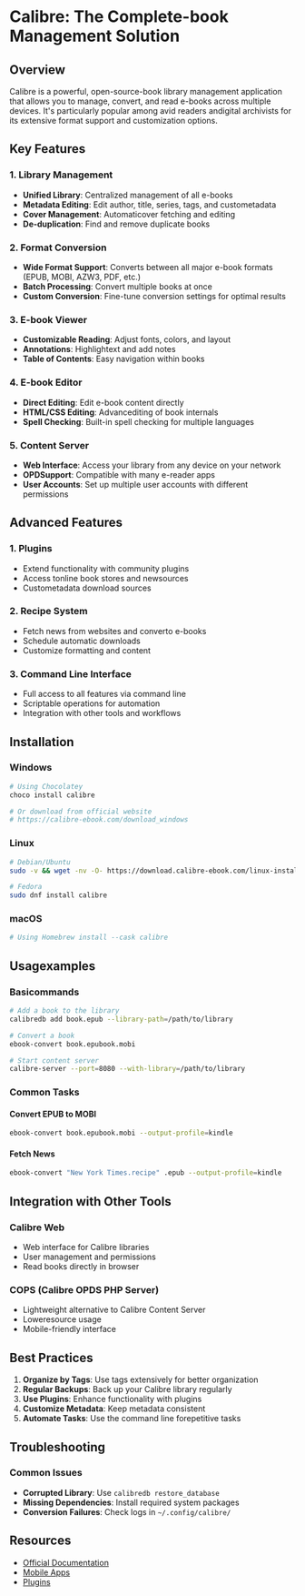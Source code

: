 # Calibre: The Complete-book Management Solution

## Overview
Calibre is a powerful, open-source-book library management application that allows you to manage, convert, and read e-books across multiple devices. It's particularly popular among avid readers andigital archivists for its extensive format support and customization options.

## Key Features

### 1. Library Management
- **Unified Library**: Centralized management of all e-books
- **Metadata Editing**: Edit author, title, series, tags, and custometadata
- **Cover Management**: Automaticover fetching and editing
- **De-duplication**: Find and remove duplicate books

### 2. Format Conversion
- **Wide Format Support**: Converts between all major e-book formats (EPUB, MOBI, AZW3, PDF, etc.)
- **Batch Processing**: Convert multiple books at once
- **Custom Conversion**: Fine-tune conversion settings for optimal results

### 3. E-book Viewer
- **Customizable Reading**: Adjust fonts, colors, and layout
- **Annotations**: Highlightext and add notes
- **Table of Contents**: Easy navigation within books

### 4. E-book Editor
- **Direct Editing**: Edit e-book content directly
- **HTML/CSS Editing**: Advancediting of book internals
- **Spell Checking**: Built-in spell checking for multiple languages

### 5. Content Server
- **Web Interface**: Access your library from any device on your network
- **OPDSupport**: Compatible with many e-reader apps
- **User Accounts**: Set up multiple user accounts with different permissions

## Advanced Features

### 1. Plugins
- Extend functionality with community plugins
- Access tonline book stores and newsources
- Custometadata download sources

### 2. Recipe System
- Fetch news from websites and converto e-books
- Schedule automatic downloads
- Customize formatting and content

### 3. Command Line Interface
- Full access to all features via command line
- Scriptable operations for automation
- Integration with other tools and workflows

## Installation

### Windows
```powershell
# Using Chocolatey
choco install calibre

# Or download from official website
# https://calibre-ebook.com/download_windows
```

### Linux
```bash
# Debian/Ubuntu
sudo -v && wget -nv -O- https://download.calibre-ebook.com/linux-installer.sh | sudo sh /dev/stdin

# Fedora
sudo dnf install calibre
```

### macOS
```bash
# Using Homebrew install --cask calibre
```

## Usagexamples

### Basicommands
```bash
# Add a book to the library
calibredb add book.epub --library-path=/path/to/library

# Convert a book
ebook-convert book.epubook.mobi

# Start content server
calibre-server --port=8080 --with-library=/path/to/library
```

### Common Tasks

#### Convert EPUB to MOBI
```bash
ebook-convert book.epubook.mobi --output-profile=kindle
```

#### Fetch News
```bash
ebook-convert "New York Times.recipe" .epub --output-profile=kindle
```

## Integration with Other Tools

### Calibre Web
- Web interface for Calibre libraries
- User management and permissions
- Read books directly in browser

### COPS (Calibre OPDS PHP Server)
- Lightweight alternative to Calibre Content Server
- Loweresource usage
- Mobile-friendly interface

## Best Practices

1. **Organize by Tags**: Use tags extensively for better organization
2. **Regular Backups**: Back up your Calibre library regularly
3. **Use Plugins**: Enhance functionality with plugins
4. **Customize Metadata**: Keep metadata consistent
5. **Automate Tasks**: Use the command line forepetitive tasks

## Troubleshooting

### Common Issues
- **Corrupted Library**: Use `calibredb restore_database`
- **Missing Dependencies**: Install required system packages
- **Conversion Failures**: Check logs in `~/.config/calibre/`

## Resources
- [Official Documentation](https://manual.calibre-ebook.com/)
- [Mobile Apps](https://calibre-ebook.com/download_ebookreader)
- [Plugins](https://www.mobileread.com/forums/forumdisplay.php?f=241)



